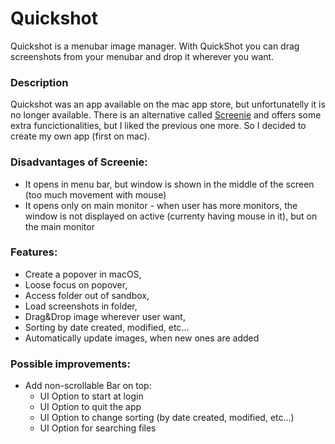 # Quickshot

Quickshot is a menubar image manager. With QuickShot you can drag screenshots from your menubar and drop it wherever you want.

### Description
Quickshot was an app available on the mac app store, but unfortunatelly it is no longer available. There is an alternative called [Screenie] and offers some extra funcictionalities, but I liked the previous one more. So I decided to create my own app (first on mac). 

### Disadvantages of Screenie:
 - It opens in menu bar, but window is shown in the middle of the screen (too much movement with mouse)
 - It opens only on main monitor - when user has more monitors, the window is not displayed on active (currenty having mouse in it), but on the main monitor
 
### Features:
  - Create a popover in macOS,
  - Loose focus on popover,
  - Access folder out of sandbox,
  - Load screenshots in folder,
  - Drag&Drop image wherever user want,
  - Sorting by date created, modified, etc...
  - Automatically update images, when new ones are added

### Possible improvements:
  - Add non-scrollable Bar on top:
     - UI Option to start at login
     - UI Option to quit the app
     - UI Option to change sorting (by date created, modified, etc...)
     - UI Option for searching files
     
   [Screenie]: <https://apps.apple.com/us/app/screenie/id965442961?mt=12>
